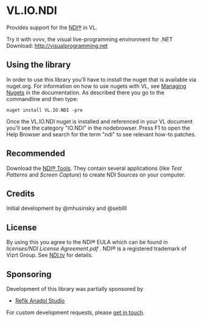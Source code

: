 # VL.IO.NDI
Provides support for the [NDI®](https://www.ndi.tv/) in VL.  

Try it with vvvv, the visual live-programming environment for .NET  
Download: http://visualprogramming.net

## Using the library
In order to use this library you'll have to install the nuget that is available via nuget.org. For information on how to use nugets with VL, see [Managing Nugets](https://thegraybook.vvvv.org/reference/hde/managing-nugets.html) in the documentation. As described there you go to the commandline and then type:

    nuget install VL.IO.NDI -pre

Once the VL.IO.NDI nuget is installed and referenced in your VL document you'll see the category "IO.NDI" in the nodebrowser. Press F1 to open the Help Browser and search for the term "ndi" to see relevant how-to patches.

## Recommended
Download the [NDI® Tools](https://www.ndi.tv/tools/). They contain several applications (like *Test Patterns* and *Screen Capture*) to create NDI Sources on your computer.

## Credits
Initial development by @mhusinsky and @sebllll

## License
By using this you agree to the NDI® EULA which can be found in *licenses/NDI License Agreement.pdf* .
NDI® is a registered trademark of Vizrt Group. See [NDI.tv](https://ndi.tv) for details.

## Sponsoring
Development of this library was partially sponsored by
- [Refik Anadol Studio](https://refikanadolstudio.com)

For custom development requests, please [get in touch](mailto:devvvvs@vvvv.org).